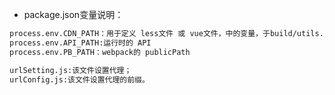 - package.json变量说明：

```tex
process.env.CDN_PATH：用于定义 less文件 或 vue文件，中的变量，于build/utils.js中；
process.env.API_PATH:运行时的 API
process.env.PB_PATH：webpack的 publicPath

urlSetting.js:该文件设置代理；
urlConfig.js:该文件设置代理的前缀。
```

